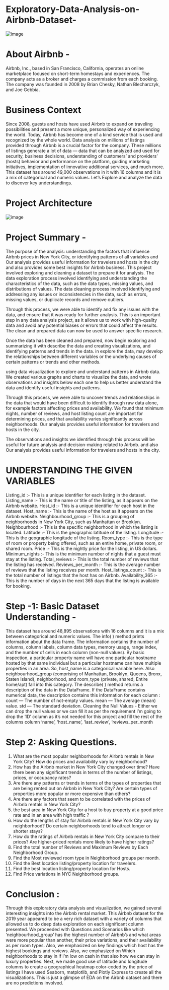 # Exploratory-Data-Analysis-on-Airbnb-Dataset-
![image](https://github.com/RishikaB-05/Exploratory-Data-Analysis-on-Airbnb-Dataset-/assets/157221360/50e56131-5ce4-4ab0-b437-25a681ea1fec)

# About Airbnb -
Airbnb, Inc., based in San Francisco, California, operates an online marketplace focused on short-term homestays and experiences. The company acts as a broker and charges a commission from each booking. The company was founded in 2008 by Brian Chesky, Nathan Blecharczyk, and Joe Gebbia.
# Business Context
Since 2008, guests and hosts have used Airbnb to expand on traveling possibilities and present a more unique, personalized way of experiencing the world. Today, Airbnb has become one of a kind service that is used and recognized by the whole world. Data analysis on millions of listings provided through Airbnb is a crucial factor for the company. These millions of listings generate a lot of data — data that can be analyzed and used for security, business decisions, understanding of customers’ and providers’ (hosts) behavior and performance on the platform, guiding marketing initiatives, implementation of innovative additional services, and much more.
This dataset has around 49,000 observations in it with 16 columns and it is a mix of categorical and numeric values. Let’s Explore and analyze the data to discover key understandings.
# Project Architecture
![image](https://github.com/RishikaB-05/Exploratory-Data-Analysis-on-Airbnb-Dataset-/assets/157221360/fafdbc56-cff1-4647-99d4-c9fb22af6b95)

# Project Summary -
The purpose of the analysis: understanding the factors that influence Airbnb prices in New York City, or identifying patterns of all variables and Our analysis provides useful information for travelers and hosts in the city and also provides some best insights for Airbnb business.
This project involved exploring and cleaning a dataset to prepare it for analysis. The data exploration process involved identifying and understanding the characteristics of the data, such as the data types, missing values, and distributions of values. The data cleaning process involved identifying and addressing any issues or inconsistencies in the data, such as errors, missing values, or duplicate records and remove outliers.

Through this process, we were able to identify and fix any issues with the data, and ensure that it was ready for further analysis. This is an important step in any data analysis project, as it allows us to work with high-quality data and avoid any potential biases or errors that could affect the results. The clean and prepared data can now be used to answer specific research.

Once the data has been cleaned and prepared, now begin exploring and summarizing it with describe the data and creating visualizations, and identifying patterns and trends in the data. in explore the data, may develop the relationships between different variables or the underlying causes of certain patterns or trends and other methods.

using data visualization to explore and understand patterns in Airbnb data. We created various graphs and charts to visualize the data, and wrote observations and insights below each one to help us better understand the data and identify useful insights and patterns.

Through this process, we were able to uncover trends and relationships in the data that would have been difficult to identify through raw data alone, for example factors affecting prices and availability. We found that minimum nights, number of reviews, and host listing count are important for determining prices, and that availability varies significantly across neighborhoods. Our analysis provides useful information for travelers and hosts in the city.

The observations and insights we identified through this process will be useful for future analysis and decision-making related to Airbnb. and also Our analysis provides useful information for travelers and hosts in the city.

# UNDERSTANDING THE GIVEN VARIABLES
Listing_id :- This is a unique identifier for each listing in the dataset.
Listing_name :- This is the name or title of the listing, as it appears on the Airbnb website.
Host_id :- This is a unique identifier for each host in the dataset.
Host_name :- This is the name of the host as it appears on the Airbnb website.
Neighbourhood_group :- This is a grouping of neighborhoods in New York City, such as Manhattan or Brooklyn.
Neighbourhood :- This is the specific neighborhood in which the listing is located.
Latitude :- This is the geographic latitude of the listing.
Longitude :- This is the geographic longitude of the listing.
Room_type :- This is the type of room or property being offered, such as an entire home, private room, or shared room.
Price :- This is the nightly price for the listing, in US dollars.
Minimum_nights :- This is the minimum number of nights that a guest must stay at the listing.
Total_reviews :- This is the total number of reviews that the listing has received.
Reviews_per_month :- This is the average number of reviews that the listing receives per month.
Host_listings_count :- This is the total number of listings that the host has on Airbnb.
Availability_365 :- This is the number of days in the next 365 days that the listing is available for booking.

# Step -1: Basic Dataset Understanding -
This dataset has around 48,895 observations with 16 columns and it is a mix between categorical and numeric values.
The info( ) method prints information about the data frame.
The information contains the number of columns, column labels, column data types, memory usage, range index, and the number of cells in each column (non-null values).
By basic inspection, a particular property name will have one particular hostname hosted by that same individual but a particular hostname can have multiple properties in an area. So, host_name is a categorical variable here. Also neighbourhood_group (comprising of Manhattan, Brooklyn, Queens, Bronx, Staten Island), neighborhood, and room_type (private, shared, Entire home/apt) fall into this category.
The describe( ) method returns a description of the data in the DataFrame. If the DataFrame contains numerical data, the description contains this information for each column :
 count — The number of not-empty values.
 mean — The average (mean) value. 
 std — The standard deviation.
 Cleaning the Null Values -
Either we can drop the null values or we can fill it as per the requirement I’m going to drop the ‘ID’ column as it’s not needed for this project and fill the rest of the columns column ‘name’, ‘host_name’, ‘last_review’, ‘reviews_per_month
# Step 2: Asking Questions.
1. What are the most popular neighborhoods for Airbnb rentals in New York City? How do prices and availability vary by neighborhood?
2. How has the Airbnb market in New York City changed over time? Have there been any significant trends in terms of the number of listings, prices, or occupancy rates?
3. Are there any patterns or trends in terms of the types of properties that are being rented out on Airbnb in New York City? Are certain types of properties more popular or more expensive than others?
4. Are there any factors that seem to be correlated with the prices of Airbnb rentals in New York City?
5. the best area in New York City for a host to buy property at a good price rate and in an area with high traffic ?
6. How do the lengths of stay for Airbnb rentals in New York City vary by neighborhood? Do certain neighborhoods tend to attract longer or shorter stays?
7. How do the ratings of Airbnb rentals in New York City compare to their prices? Are higher-priced rentals more likely to have higher ratings?
8. Find the total number of Reviews and Maximum Reviews by Each Neighborhood Group.
9. Find the Most reviewed room type in Neighborhood groups per month.
10. Find the Best location listing/property location for travelers.
11. Find the best location listing/property location for Hosts.
12. Find Price variations in NYC Neighborhood groups.
# Conclusion :
Through this exploratory data analysis and visualization, we gained several interesting insights into the Airbnb rental market. This Airbnb dataset for the 2019 year appeared to be a very rich dataset with a variety of columns that allowed us to do deep data exploration on each significant column presented. We proceeded with Questions and Scenarios like which ‘neighbourhood_group’ has the highest number of Airbnb’s and what areas were more popular than another, their price variations, and their availability as per room types. Also, we emphasized on key findings which host has the highest bookings and reviews. Also, we emphasized on Which neighborhoods to stay in if I’m low on cash in that also how we can stay in luxury properties. Next, we made good use of latitude and longitude columns to create a geographical heatmap color-coded by the price of listings
I have used Seaborn, matplotlib, and Plotly Express to create all the visualizations. This is just a glimpse of EDA on the Airbnb dataset and there are no predictions involved.
